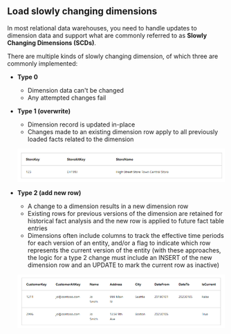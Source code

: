 ## Load slowly changing dimensions

In most relational data warehouses, you need to handle updates to dimension data and support what are commonly referred to as **Slowly Changing Dimensions (SCDs)**.

There are multiple kinds of slowly changing dimension, of which three are commonly implemented:
- **Type 0**
    - Dimension data can't be changed
    - Any attempted changes fail
- **Type 1 (overwrite)**
    - Dimension record is updated in-place
    - Changes made to an existing dimension row apply to all previously loaded facts related to the dimension

    ![SCD Type 1](./sdc_type_1.png)

- **Type 2 (add new row)**
    - A change to a dimension results in a new dimension row
    - Existing rows for previous versions of the dimension are retained for historical fact analysis and the new row is applied to future fact table entries
    - Dimensions often include columns to track the effective time periods for each version of an entity, and/or a flag to indicate which row represents the current version of the entity (with these approaches, the logic for a type 2 change must include an INSERT of the new dimension row and an UPDATE to mark the current row as inactive)

    ![SCD Type 2](./scd_type_2.png)

